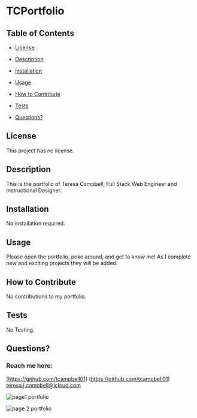# TCPortfolio

 ## Table of Contents

  * [License](#license)

  * [Description](#description)

  * [Installation](#installation)

  * [Usage](#usage)

  * [How to Contribute](#how-to-contribute)

  * [Tests](#tests)

  * [Questions?](#questions)


## License
  This project has no license.
  ## Description

 This is the portfolio of Teresa Campbell, Full Stack Web Engineer and Instructional Designer. 

  ## Installation

  No installation required. 

  ## Usage

  Please open the portfolio, poke around, and get to know me! As I complete new and exciting projects they will be added. 

  ## How to Contribute
  
  No contributions to my portfolio. 

  ## Tests
  No Testing. 

  ## Questions?

  ### Reach me here: 
  [https://github.com/tcampbell01] (https://github.com/tcampbell01)  
  teresa.j.campbell@icloud.com
  
  ![page1 portfolio](https://user-images.githubusercontent.com/93332105/153017011-2c69eb8c-8b28-4515-ba90-356c7011c8b7.jpg)


![page 2 portfolio](https://user-images.githubusercontent.com/93332105/153017036-0df4de89-b059-4d9d-89b2-1c2f8c88c2ae.jpg)

